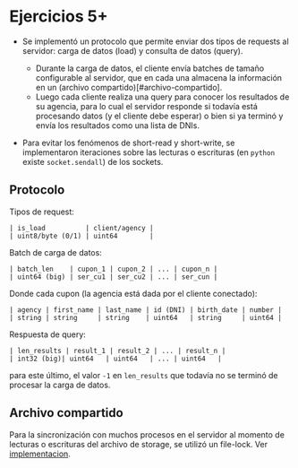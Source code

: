 # Ejercicios 5+

- Se implementó un protocolo que permite enviar dos tipos de requests al servidor: carga de datos (load) y consulta de datos (query).
    - Durante la carga de datos, el cliente envía batches de tamaño configurable al servidor, que en cada una almacena la información en un (archivo compartido)[#archivo-compartido].
    - Luego cada cliente realiza una query para conocer los resultados de su agencia, para lo cual el servidor responde si todavía está procesando datos (y el cliente debe esperar) o bien si ya terminó y envía los resultados como una lista de DNIs.

- Para evitar los fenómenos de short-read y short-write, se implementaron iteraciones sobre las lecturas o escrituras (en `python` existe `socket.sendall`) de los sockets.

## Protocolo


Tipos de request:
```
| is_load          | client/agency |
| uint8/byte (0/1) | uint64        |
```

Batch de carga de datos:
```
| batch_len    | cupon_1 | cupon_2 | ... | cupon_n |
| uint64 (big) | ser_cu1 | ser_cu2 | ... | ser_cun |
```
Donde cada cupon (la agencia está dada por el cliente conectado):
```
| agency | first_name | last_name | id (DNI) | birth_date | number |
| string | string     | string    | uint64   | string     | uint64 |
```

Respuesta de query:
```
| len_results | result_1 | result_2 | ... | result_n |
| int32 (big)| uint64   | uint64   | ... | uint64   |
```
para este último, el valor `-1` en `len_results` que todavía no se terminó de procesar la carga de datos.


## Archivo compartido

Para la sincronización con muchos procesos en el servidor al momento de lecturas o escrituras del archivo de storage, se utilizó un file-lock. Ver [implementacion](server/common/storage.py).
